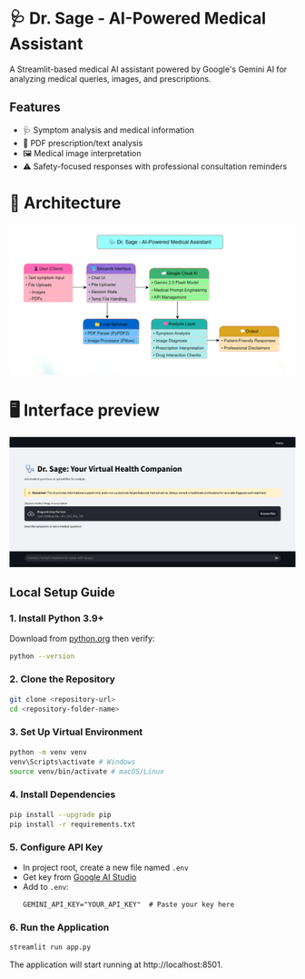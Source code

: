# 🩺 Dr. Sage - AI-Powered Medical Assistant

A Streamlit-based medical AI assistant powered by Google's Gemini AI for analyzing medical queries, images, and prescriptions.

## Features

- 🩺 Symptom analysis and medical information
- 📄 PDF prescription/text analysis
- 🖼️ Medical image interpretation
- ⚠️ Safety-focused responses with professional consultation reminders

# 🧩 Architecture
![Alt Text](https://github.com/Punya-B-R/clinical-ai-agent/blob/master/images/Screenshot%202025-04-10%20200629.png?raw=true)

# 🖥️ Interface preview
![Alt Text](https://github.com/Punya-B-R/clinical-ai-agent/blob/master/images/Screenshot%202025-03-27%20170435.png?raw=true)

## Local Setup Guide
### 1. **Install Python 3.9+**  
   Download from [python.org](https://www.python.org/downloads/) then verify:
   ```bash
   python --version
   ```

### 2. Clone the Repository
   ```bash
   git clone <repository-url>
   cd <repository-folder-name>
   ```

### 3. Set Up Virtual Environment
   ```bash
   python -m venv venv
   venv\Scripts\activate # Windows
   source venv/bin/activate # macOS/Linux
   ```

### 4. Install Dependencies
   ```bash
   pip install --upgrade pip
   pip install -r requirements.txt
   ```
### 5. Configure API Key
   - In project root, create a new file named `.env`
   - Get key from [Google AI Studio](https://aistudio.google.com/app/apikey)  
   - Add to `.env`:
     ```text
     GEMINI_API_KEY="YOUR_API_KEY"  # Paste your key here
     ```
     
### 6. Run the Application
   ```bash
   streamlit run app.py
   ```
   The application will start running at http://localhost:8501.
